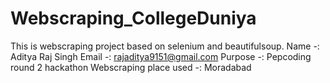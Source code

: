 # Webscraping_CollegeDuniya
This is webscraping project based on selenium and beautifulsoup.<break>
Name -: Aditya Raj Singh
Email -: rajaditya9151@gmail.com
Purpose -: Pepcoding round 2 hackathon
Webscraping place used -: Moradabad

